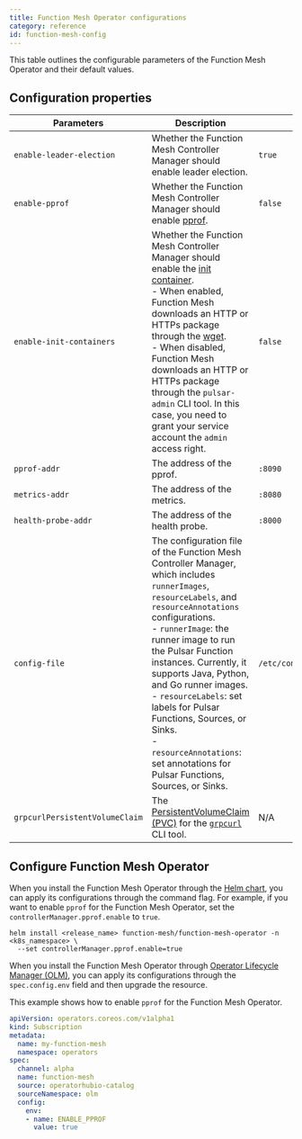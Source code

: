 ```yaml
---
title: Function Mesh Operator configurations
category: reference
id: function-mesh-config
---
```


This table outlines the configurable parameters of the Function Mesh Operator and their default values.

## Configuration properties

| Parameters | Description | Default|
| --- | --- | --- |
|`enable-leader-election`| Whether the Function Mesh Controller Manager should enable leader election. | `true` |
| `enable-pprof` |Whether the Function Mesh Controller Manager should enable [pprof](https://github.com/google/pprof). | `false`|
| `enable-init-containers` | Whether the Function Mesh Controller Manager should enable the [init container](https://kubernetes.io/docs/concepts/workloads/pods/init-containers/). <br />- When enabled, Function Mesh downloads an HTTP or HTTPs package through the [wget](https://www.gnu.org/software/wget/). <br />- When disabled, Function Mesh downloads an HTTP or HTTPs package through the `pulsar-admin` CLI tool. In this case, you need to grant your service account the `admin` access right. | `false` |
|`pprof-addr`|The address of the pprof. |`:8090`|
| `metrics-addr`| The address of the metrics. |`:8080`|
| `health-probe-addr`|The address of the health probe. |`:8000`|
|`config-file`| The configuration file of the Function Mesh Controller Manager, which includes `runnerImages`, `resourceLabels`, and `resourceAnnotations` configurations. <br />- `runnerImage`: the runner image to run the Pulsar Function instances. Currently, it supports Java, Python, and Go runner images. <br />- `resourceLabels`: set labels for Pulsar Functions, Sources, or Sinks. <br />- `resourceAnnotations`: set annotations for Pulsar Functions, Sources, or Sinks.  |`/etc/config/configs.yaml`|
| `grpcurlPersistentVolumeClaim` | The [PersistentVolumeClaim (PVC)](https://kubernetes.io/docs/concepts/storage/persistent-volumes/) for the [`grpcurl`](https://github.com/fullstorydev/grpcurl) CLI tool. | N/A |

## Configure Function Mesh Operator

When you install the Function Mesh Operator through the [Helm chart](/install-function-mesh.md#install-function-mesh-through-helm), you can apply its configurations through the command flag. For example, if you want to enable `pprof` for the Function Mesh Operator, set the `controllerManager.pprof.enable` to `true`.

```shell
helm install <release_name> function-mesh/function-mesh-operator -n <k8s_namespace> \
  --set controllerManager.pprof.enable=true
```

When you install the Function Mesh Operator through [Operator Lifecycle Manager (OLM)](/install-function-mesh.md#install-function-mesh-using-olm), you can apply its configurations through the `spec.config.env` field and then upgrade the resource.

This example shows how to enable `pprof` for the Function Mesh Operator.

```yaml
apiVersion: operators.coreos.com/v1alpha1
kind: Subscription
metadata:
  name: my-function-mesh
  namespace: operators
spec:
  channel: alpha
  name: function-mesh
  source: operatorhubio-catalog
  sourceNamespace: olm
  config:
    env:
    - name: ENABLE_PPROF
      value: true
```